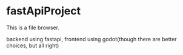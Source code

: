 # fastApiProject
This is a file browser.

backend using fastapi, frontend using godot(though there are better choices, but all right)

